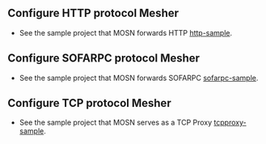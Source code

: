 ## Configure HTTP protocol Mesher
+ See the sample project that MOSN forwards HTTP [http-sample](../../examples/http-sample/README.md).
  
## Configure SOFARPC protocol Mesher
+ See the sample project that MOSN forwards SOFARPC [sofarpc-sample](../../examples/sofarpc-sample/README.md).

## Configure TCP protocol Mesher
+ See the sample project that MOSN serves as a TCP Proxy [tcpproxy-sample](../../examples/tcpproxy-sample/README.md).

